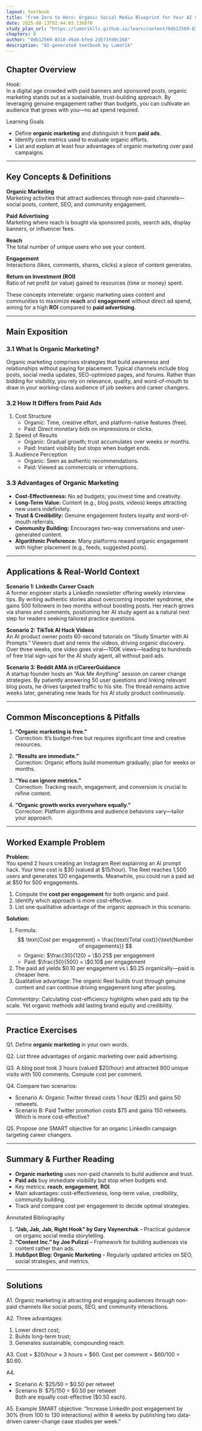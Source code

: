 ```yaml
---
layout: textbook
title: "From Zero to Hero: Organic Social Media Blueprint for Your AI Study Agent - Define organic marketing and list its advantages over paid ads"
date: 2025-08-13T02:44:03.136070
study_plan_url: "https://lumorikllc.github.io/learn/content/0db12569-8310-49a9-bfed-2d573fd8c268/7232dc16-ca98-4859-a2d8-2fddacf2d457/"
chapters: 8
author: "0db12569-8310-49a9-bfed-2d573fd8c268"
description: "AI-generated textbook by Lumorik"
---
```


## Chapter Overview

*Hook:*  
In a digital age crowded with paid banners and sponsored posts, organic marketing stands out as a sustainable, trust-building approach. By leveraging genuine engagement rather than budgets, you can cultivate an audience that grows with you—no ad spend required.

Learning Goals  
- Define **organic marketing** and distinguish it from **paid ads**.  
- Identify core metrics used to evaluate organic efforts.  
- List and explain at least four advantages of organic marketing over paid campaigns.

---

## Key Concepts & Definitions

**Organic Marketing**  
Marketing activities that attract audiences through non-paid channels—social posts, content, SEO, and community engagement.

**Paid Advertising**  
Marketing where reach is bought via sponsored posts, search ads, display banners, or influencer fees.

**Reach**  
The total number of unique users who see your content.

**Engagement**  
Interactions (likes, comments, shares, clicks) a piece of content generates.

**Return on Investment (ROI)**  
Ratio of net profit (or value) gained to resources (time or money) spent.

These concepts interrelate: organic marketing uses content and communities to maximize **reach** and **engagement** without direct ad spend, aiming for a high **ROI** compared to **paid advertising**.

---

## Main Exposition

### 3.1 What Is Organic Marketing?  
Organic marketing comprises strategies that build awareness and relationships without paying for placement. Typical channels include blog posts, social media updates, SEO-optimized pages, and forums. Rather than bidding for visibility, you rely on relevance, quality, and word-of-mouth to draw in your working-class audience of job seekers and career changers.

### 3.2 How It Differs from Paid Ads  
1. Cost Structure  
   - Organic: Time, creative effort, and platform-native features (free).  
   - Paid: Direct monetary bids on impressions or clicks.  
2. Speed of Results  
   - Organic: Gradual growth; trust accumulates over weeks or months.  
   - Paid: Instant visibility but stops when budget ends.  
3. Audience Perception  
   - Organic: Seen as authentic recommendations.  
   - Paid: Viewed as commercials or interruptions.

### 3.3 Advantages of Organic Marketing  
- **Cost-Effectiveness:** No ad budgets; you invest time and creativity.  
- **Long-Term Value:** Content (e.g., blog posts, videos) keeps attracting new users indefinitely.  
- **Trust & Credibility:** Genuine engagement fosters loyalty and word-of-mouth referrals.  
- **Community Building:** Encourages two-way conversations and user-generated content.  
- **Algorithmic Preference:** Many platforms reward organic engagement with higher placement (e.g., feeds, suggested posts).

---

## Applications & Real-World Context

**Scenario 1: LinkedIn Career Coach**  
A former engineer starts a LinkedIn newsletter offering weekly interview tips. By writing authentic stories about overcoming imposter syndrome, she gains 500 followers in two months without boosting posts. Her reach grows via shares and comments, positioning her AI study agent as a natural next step for readers seeking tailored practice questions.

**Scenario 2: TikTok AI Hack Videos**  
An AI product owner posts 60-second tutorials on “Study Smarter with AI Prompts.” Viewers duet and remix the videos, driving organic discovery. Over three weeks, one video goes viral—100K views—leading to hundreds of free trial sign-ups for the AI study agent, all without paid ads.

**Scenario 3: Reddit AMA in r/CareerGuidance**  
A startup founder hosts an “Ask Me Anything” session on career change strategies. By patiently answering 50 user questions and linking relevant blog posts, he drives targeted traffic to his site. The thread remains active weeks later, generating new leads for his AI study product continuously.

---

## Common Misconceptions & Pitfalls

1. **“Organic marketing is free.”**  
   Correction: It’s budget-free but requires significant time and creative resources.

2. **“Results are immediate.”**  
   Correction: Organic efforts build momentum gradually; plan for weeks or months.

3. **“You can ignore metrics.”**  
   Correction: Tracking reach, engagement, and conversion is crucial to refine content.

4. **“Organic growth works everywhere equally.”**  
   Correction: Platform algorithms and audience behaviors vary—tailor your approach.

---

## Worked Example Problem

**Problem:**  
You spend 2 hours creating an Instagram Reel explaining an AI prompt hack. Your time cost is \$30 (valued at \$15/hour). The Reel reaches 1,500 users and generates 120 engagements. Meanwhile, you could run a paid ad at \$50 for 500 engagements.

1. Compute the **cost per engagement** for both organic and paid.  
2. Identify which approach is more cost-effective.  
3. List one qualitative advantage of the organic approach in this scenario.

**Solution:**  
1. Formula:  
   $$
   \text{Cost per engagement} = \frac{\text{Total cost}}{\text{Number of engagements}}
   $$
   - Organic: $\frac{30}{120} = \$0.25$ per engagement  
   - Paid: $\frac{50}{500} = \$0.10$ per engagement  
2. The paid ad yields \$0.10 per engagement vs.\ \$0.25 organically—paid is cheaper here.  
3. Qualitative advantage: The organic Reel builds trust through genuine content and can continue driving engagement long after posting.

*Commentary:* Calculating cost-efficiency highlights when paid ads tip the scale. Yet organic methods add lasting brand equity and credibility.

---

## Practice Exercises

Q1. Define **organic marketing** in your own words.

Q2. List three advantages of organic marketing over paid advertising.

Q3. A blog post took 3 hours (valued \$20/hour) and attracted 800 unique visits with 100 comments. Compute cost per comment.

Q4. Compare two scenarios:  
- Scenario A: Organic Twitter thread costs 1 hour (\$25) and gains 50 retweets.  
- Scenario B: Paid Twitter promotion costs \$75 and gains 150 retweets.  
Which is more cost-effective?

Q5. Propose one SMART objective for an organic LinkedIn campaign targeting career changers.

---

## Summary & Further Reading

- **Organic marketing** uses non-paid channels to build audience and trust.  
- **Paid ads** buy immediate visibility but stop when budgets end.  
- Key metrics: **reach**, **engagement**, **ROI**.  
- Main advantages: cost-effectiveness, long-term value, credibility, community building.  
- Track and compare cost per engagement to decide optimal strategies.  

Annotated Bibliography  
1. **“Jab, Jab, Jab, Right Hook” by Gary Vaynerchuk** – Practical guidance on organic social media storytelling.  
2. **“Content Inc.” by Joe Pulizzi** – Framework for building audiences via content rather than ads.  
3. **HubSpot Blog: Organic Marketing** – Regularly updated articles on SEO, social strategies, and metrics.  

---

## Solutions

A1. Organic marketing is attracting and engaging audiences through non-paid channels like social posts, SEO, and community interactions.

A2. Three advantages:  
   1. Lower direct cost;  
   2. Builds long-term trust;  
   3. Generates sustainable, compounding reach.

A3. Cost = $20/hour × 3 hours = \$60. Cost per comment = \$60/100 = \$0.60.

A4.  
- Scenario A: \$25/50 = \$0.50 per retweet  
- Scenario B: \$75/150 = \$0.50 per retweet  
Both are equally cost-effective (\$0.50 each).

A5. Example SMART objective: “Increase LinkedIn post engagement by 30% (from 100 to 130 interactions) within 8 weeks by publishing two data-driven career-change case studies per week.”